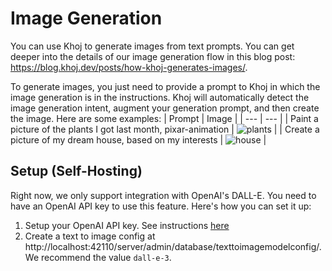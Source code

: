 # Image Generation
You can use Khoj to generate images from text prompts. You can get deeper into the  details of our image generation flow in this blog post: https://blog.khoj.dev/posts/how-khoj-generates-images/.

To generate images, you just need to provide a prompt to Khoj in which the image generation is in the instructions. Khoj will automatically detect the image generation intent, augment your generation prompt, and then create the image. Here are some examples:
| Prompt | Image |
| --- | --- |
| Paint a picture of the plants I got last month, pixar-animation | ![plants](/img/plants_i_got.png) |
| Create a picture of my dream house, based on my interests | ![house](/img/dream_house.png) |


## Setup (Self-Hosting)

Right now, we only support integration with OpenAI's DALL-E. You need to have an OpenAI API key to use this feature. Here's how you can set it up:
1. Setup your OpenAI API key. See instructions [here](./get-started/setup#2-configure)
2. Create a text to image config at http://localhost:42110/server/admin/database/texttoimagemodelconfig/. We recommend the value `dall-e-3`.
